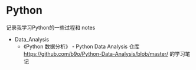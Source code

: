 # Python

记录我学习Python的一些过程和 notes

- Data_Analysis
  - 《Python 数据分析》 -  Python Data Analysis
    仓库 https://github.com/b9o/Python-Data-Analysis/blob/master/ 的学习笔记
